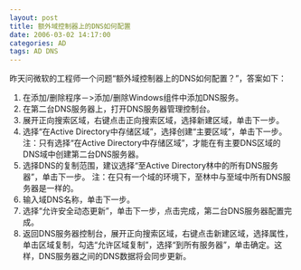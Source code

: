 ```yaml
---
layout: post
title: 额外域控制器上的DNS如何配置
date: 2006-03-02 14:17:00
categories: AD
tags: AD DNS
---
```


昨天问微软的工程师一个问题“额外域控制器上的DNS如何配置？”，答案如下：  

1. 在添加/删除程序－>添加/删除Windows组件中添加DNS服务。  
2. 在第二台DNS服务器上，打开DNS服务器管理控制台。  
3. 展开正向搜索区域，右键点击正向搜索区域，选择新建区域，单击下一步。  
4. 选择“在Active Directory中存储区域”，选择创建“主要区域”，单击下一步。注：只有选择“在Active Directory中存储区域”，才能在有主要DNS区域的DNS域中创建第二台DNS服务器。  
5. 选择DNS的复制范围，建议选择“至Active Directory林中的所有DNS服务器”，单击下一步。 注：在只有一个域的环境下，至林中与至域中所有DNS服务器是一样的。  
6. 输入域DNS名称，单击下一步。  
7. 选择“允许安全动态更新”，单击下一步，点击完成，第二台DNS服务器配置完成。  
8. 返回DNS服务器控制台，展开正向搜索区域，右键点击新建区域，选择属性，单击区域复制，勾选“允许区域复制”，选择“到所有服务器”，单击确定。这样，DNS服务器之间的DNS数据将会同步更新。
